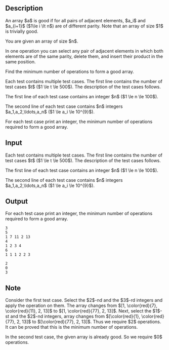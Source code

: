 ## Description

<div><p>An array $a$ is <span class="tex-font-style-it">good</span> if for all pairs of adjacent elements, $a_i$ and $a_{i+1}$ ($1\le i \lt n$) are of <span class="tex-font-style-bf">different</span> parity. Note that an array of size $1$ is trivially good.</p><p>You are given an array of size $n$. </p><p>In one operation you can select any pair of adjacent elements in which both elements are of the <span class="tex-font-style-bf">same</span> parity, delete them, and insert their product in the same position.</p><p>Find the minimum number of operations to form a good array.</p></div><div class="input-specification"><p>Each test contains multiple test cases. The first line contains the number of test cases $t$ ($1 \le t \le 500$). The description of the test cases follows.</p><p>The first line of each test case contains an integer $n$ ($1 \le n \le 100$).</p><p>The second line of each test case contains $n$ integers $a_1,a_2,\ldots,a_n$ ($1 \le a_i \le 10^{9}$).</p></div><div class="output-specification"><p>For each test case print an integer, the minimum number of operations required to form a good array.</p></div>

## Input

<p>Each test contains multiple test cases. The first line contains the number of test cases $t$ ($1 \le t \le 500$). The description of the test cases follows.</p><p>The first line of each test case contains an integer $n$ ($1 \le n \le 100$).</p><p>The second line of each test case contains $n$ integers $a_1,a_2,\ldots,a_n$ ($1 \le a_i \le 10^{9}$).</p>

## Output

<p>For each test case print an integer, the minimum number of operations required to form a good array.</p>





```input1|2,3,6,7
3
5
1 7 11 2 13
4
1 2 3 4
6
1 1 1 2 2 3
```




```output1
2
0
3
```



## Note

<p>Consider the first test case. Select the $2$-nd and the $3$-rd integers and apply the operation on them. The array changes from $[1, \color{red}{7}, \color{red}{11}, 2, 13]$ to $[1, \color{red}{77}, 2, 13]$. Next, select the $1$-st and the $2$-nd integers, array changes from $[\color{red}{1}, \color{red}{77}, 2, 13]$ to $[\color{red}{77}, 2, 13]$. Thus we require $2$ operations. It can be proved that this is the minimum number of operations.</p><p>In the second test case, the given array is already good. So we require $0$ operations.</p>
